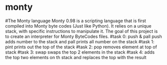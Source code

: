 # monty
#The Monty language
Monty 0.98 is a scripting language that is first compiled into Monty byte codes (Just like Python). It relies on a unique stack, with specific instructions to manipulate it. The goal of this project is to create an interpreter for Monty ByteCodes files.
#task 0: push & pall
push adds number to the stack and pall prints all number on the stack
#task 1: pint
prints out the top of the stack
#task 2: pop
removes element at top of stack
#task 3: swap
swaps the top 2 elements in the stack
#task 4: adds the top two elements on th stack and replaces the top with the result
